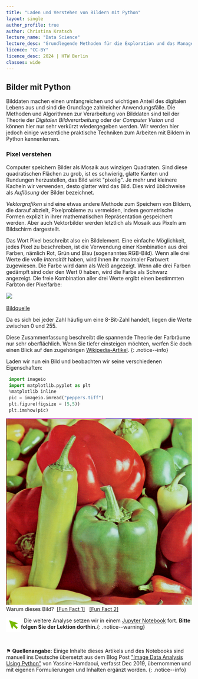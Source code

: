 ```yaml
---
title: "Laden und Verstehen von Bildern mit Python"
layout: single
author_profile: true
author: Christina Kratsch
lecture_name: "Data Science"
lecture_desc: "Grundlegende Methoden für die Exploration und das Management von Daten."
licence: "CC-BY"
licence_desc: 2024 | HTW Berlin 
classes: wide
---
```



## Bilder mit Python 

Bilddaten machen einen umfangreichen und wichtigen Anteil des digitalen Lebens aus und sind die Grundlage zahlreicher Anwendungsfälle. Die Methoden und Algorithmen zur Verarbeitung von Bilddaten sind teil der Theorie der *Digitalen Bildverarbeitung* oder der *Computer Vision* und können hier nur sehr verkürzt wiedergegeben werden. Wir werden hier jedoch einige wesentliche praktische Techniken zum Arbeiten mit Bildern in Python kennenlernen.


### Pixel verstehen

Computer speichern Bilder als Mosaik aus winzigen Quadraten. Sind diese quadratischen Flächen zu grob, ist es schwierig, glatte Kanten und Rundungen herzustellen, das Bild wirkt "pixelig". Je mehr und kleinere Kacheln wir verwenden, desto glatter wird das Bild. Dies wird üblichweise als *Auflösung* der Bilder bezeichnet.

*Vektorgrafiken* sind eine etwas andere Methode zum Speichern von Bildern, die darauf abzielt, Pixelprobleme zu vermeiden, indem geometrische Formen explizit in ihrer mathematischen Repräsentation gespeichert werden. Aber auch Vektorbilder werden letztlich als Mosaik aus Pixeln am Bildschirm dargestellt. 

Das Wort Pixel beschreibt also ein Bildelement. Eine einfache Möglichkeit, jedes Pixel zu beschreiben, ist die Verwendung einer Kombination aus drei Farben, nämlich Rot, Grün und Blau (sogenanntes RGB-Bild). Wenn alle drei Werte die volle *Intensität* haben, wird ihnen ihr maximaler Farbwert zugewiesen. Die Farbe wird dann als Weiß angezeigt. Wenn alle drei Farben gedämpft sind oder den Wert 0 haben, wird die Farbe als Schwarz angezeigt. Die freie Kombination aller drei Werte ergibt einen bestimmten Farbton der Pixelfarbe:

![](https://miro.medium.com/v2/resize:fit:640/format:webp/1*y0nV4cWk3KbzXSe9dIWL5g.jpeg)

[Bildquelle](https://towardsdatascience.com/image-data-analysis-using-python-edddfdf128f4)

Da es sich bei jeder Zahl häufig um eine 8-Bit-Zahl handelt, liegen die Werte zwischen 0 und 255.

Diese Zusammenfassung beschreibt die spannende Theorie der Farbräume nur sehr oberflächlich. Wenn Sie tiefer einsteigen möchten, werfen Sie doch einen Blick auf den zugehörigen [Wikipedia-Artikel](https://de.wikipedia.org/wiki/RGB-Farbraum).
{: .notice--info}


Laden wir nun ein Bild und beobachten wir seine verschiedenen Eigenschaften:

```python
 import imageio
 import matplotlib.pyplot as plt
 %matplotlib inline
 pic = imageio.imread("peppers.tiff")
 plt.figure(figsize = (5,5))
 plt.imshow(pic)
```

![](./img/peppers.png)
<br>
Warum dieses Bild?&nbsp; [[Fun Fact 1]](https://en.wikipedia.org/wiki/Lenna)&nbsp;&nbsp;  [[Fun Fact 2]](https://www.tandfonline.com/doi/full/10.1080/09500340.2016.1270881)


<img align="left" src="../../assets/images/mouse-arrow.png" width=40px> &nbsp;&nbsp;Die weitere Analyse setzen wir in einem [Jupyter Notebook](./Study_Lena.ipynb) fort. **Bitte folgen Sie der Lektion dorthin.**{: .notice--warning}
<br><br><br>


⚑ **Quellenangabe:** Einige Inhalte dieses Artikels und des Notebooks sind manuell ins Deutsche übersetzt aus dem Blog Post ["Image Data Analysis Using Python"](https://towardsdatascience.com/image-data-analysis-using-python-edddfdf128f4) von Yassine Hamdaoui, verfasst Dec 2019, übernommen und mit eigenen Formulierungen und Inhalten ergänzt worden.
{: .notice--info}